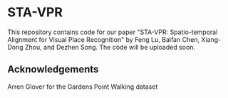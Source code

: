 # STA-VPR
This repository contains code for our paper "STA-VPR: Spatio-temporal Alignment for Visual Place Recognition" by Feng Lu, Baifan Chen, Xiang-Dong Zhou, and Dezhen Song. The code will be uploaded soon.

## Acknowledgements 
Arren Glover for the Gardens Point Walking dataset
